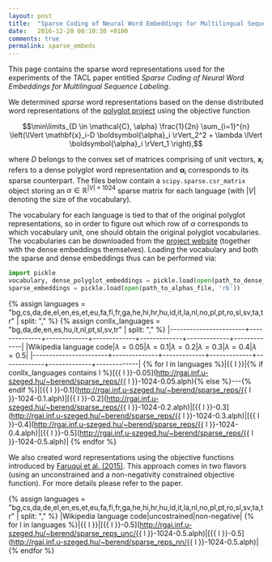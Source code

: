 ```yaml
---
layout: post
title:  "Sparse Coding of Neural Word Embeddings for Multilingual Sequence Labeling"
date:   2016-12-20 00:10:30 +0100
comments: true
permalink: sparse_embeds
---
```

This page contains the sparse word representations used for the experiments of the TACL paper entitled *Sparse Coding of Neural Word Embeddings for Multilingual Sequence Labeling*.

We determined *sparse* word representations based on the dense distributed word representations of the [polyglot project](https://sites.google.com/site/rmyeid/projects/polyglot) using the objective function

$$\min\limits_{D \in \mathcal{C}, \alpha} \frac{1}{2n} \sum_{i=1}^{n} \left(\lVert \mathbf{x}_i-D \boldsymbol{\alpha}_i \rVert_2^2 + \lambda \lVert \boldsymbol{\alpha}_i \rVert_1 \right),$$

where $D$ belongs to the convex set of matrices comprising of unit vectors, $\mathbf{x}_i$ refers to a dense polyglot word representation and $\boldsymbol{\alpha}_i$ corresponds to its sparse counterpart. The files below contain a `scipy.sparse.csr_matrix` object storing an $\alpha \in \mathbb{R}^{\lvert V \rvert \times 1024}$ sparse matrix for each language (with $\lvert V \rvert$ denoting the size of the vocabulary).
    
The vocabulary for each language is tied to that of the original polyglot representations, so in order to figure out which row of $\alpha$ corresponds to which vocabulary unit, one should obtain the original polyglot vocabularies. The vocabularies can be downloaded from the [project website](https://sites.google.com/site/rmyeid/projects/polyglot#TOC-Download-the-Embeddings) (together with the dense embeddings themselves). Loading the vocabulary and both the sparse and dense embeddings thus can be performed via:
```python
import pickle
vocabulary, dense_polyglot_embeddings = pickle.load(open(path_to_dense_polyglot_embeddings, 'rb'))
sparse_embeddings = pickle.load(open(path_to_alphas_file, 'rb'))
```

{% assign languages = "bg,cs,da,de,el,en,es,et,eu,fa,fi,fr,ga,he,hi,hr,hu,id,it,la,nl,no,pl,pt,ro,sl,sv,ta,tr" | split: "," %}
{% assign conllx_languages = "bg,da,de,en,es,hu,it,nl,pt,sl,sv,tr" | split: "," %}
|-----------------------+--------------+-------------+-------------+-------------+-------------+-------------|
|Wikipedia language code|$\lambda=0.05$|$\lambda=0.1$|$\lambda=0.2$|$\lambda=0.3$|$\lambda=0.4$|$\lambda=0.5$|
|-----------------------+--------------+-------------+-------------+-------------+-------------+-------------|
{% for l in languages %}|{{ l }}|{% if conllx_languages contains l %}[{{ l }}-0.05](http://rgai.inf.u-szeged.hu/~berend/sparse_reps/{{ l }}-1024-0.05.alph){% else %}---{% endif %}|[{{ l }}-0.1](http://rgai.inf.u-szeged.hu/~berend/sparse_reps/{{ l }}-1024-0.1.alph)|[{{ l }}-0.2](http://rgai.inf.u-szeged.hu/~berend/sparse_reps/{{ l }}-1024-0.2.alph)|[{{ l }}-0.3](http://rgai.inf.u-szeged.hu/~berend/sparse_reps/{{ l }}-1024-0.3.alph)|[{{ l }}-0.4](http://rgai.inf.u-szeged.hu/~berend/sparse_reps/{{ l }}-1024-0.4.alph)|[{{ l }}-0.5](http://rgai.inf.u-szeged.hu/~berend/sparse_reps/{{ l }}-1024-0.5.alph)|
{% endfor %}

We also created word representations using the objective functions introduced by [Faruqui et al. (2015)](https://aclweb.org/anthology/P/P15/P15-1144.pdf). This approach comes in two flavors (using an unconstrained and a non-negativity constrained objective function). For more details please refer to the paper.

{% assign languages = "bg,cs,da,de,el,en,es,et,eu,fa,fi,fr,ga,he,hi,hr,hu,id,it,la,nl,no,pl,pt,ro,sl,sv,ta,tr" | split: "," %}
|Wikipedia language code|uncostrained|non-negative|
{% for l in languages %}|{{ l }}|[{{ l }}-0.5](http://rgai.inf.u-szeged.hu/~berend/sparse_reps_unc/{{ l }}-1024-0.5.alph)|[{{ l }}-0.5](http://rgai.inf.u-szeged.hu/~berend/sparse_reps_nn/{{ l }}-1024-0.5.alph)|
{% endfor %}
